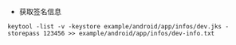 * 获取签名信息

```shell
keytool -list -v -keystore example/android/app/infos/dev.jks -storepass 123456 >> example/android/app/infos/dev-info.txt
```